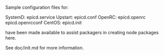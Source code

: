 Sample configuration files for:

SystemD: epicd.service
Upstart: epicd.conf
OpenRC:  epicd.openrc
         epicd.openrcconf
CentOS:  epicd.init

have been made available to assist packagers in creating node packages here.

See doc/init.md for more information.
